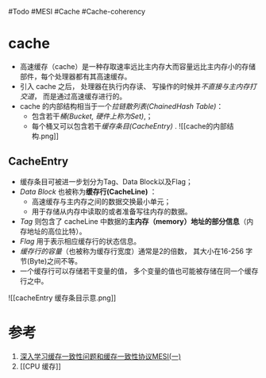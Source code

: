 #Todo #MESI #Cache #Cache-coherency

# cache

- 高速缓存（cache）是一种存取速率远比主内存大而容量远比主内存小的存储部件，每个处理器都有其高速缓存。
- 引入 cache 之后， 处理器在执行内存读、 写操作的时候并*不直接与主内存打交道*， 而是通过高速缓存进行的。
- cache 的内部结构相当于一个*拉链散列表(ChainedHash Table)*：
	- 包含若干*桶(Bucket, 硬件上称为Set)*,；
	- 每个桶又可以包含若干*缓存条目(CacheEntry)* .
![[cache的内部结构.png]]

## CacheEntry
 - 缓存条目可被进一步划分为Tag、Data Block以及Flag；
 - *Data Block* 也被称为**缓存行(CacheLine)** ：
	 - 高速缓存与主内存之间的数据交换最小单元；
	 - 用于存储从内存中读取的或者准备写往内存的数据。 
 - *Tag* 则包含了 cacheLine 中数据的**主内存（memory）地址的部分信息**（内存地址的高位比特）。
 - *Flag* 用于表示相应缓存行的状态信息。 
 - *缓存行的容量*（也被称为缓存行宽度）通常是2的倍数， 其大小在16-256 字节(Byte)之间不等。
 - 一个缓存行可以存储若干变量的值， 多个变量的值也可能被存储在同一个缓存行之中。

![[cacheEntry 缓存条目示意.png]]





# 参考
1. [深入学习缓存一致性问题和缓存一致性协议MESI(一)](https://www.cnblogs.com/dongc/p/12271042.html)
2. [[CPU 缓存]]